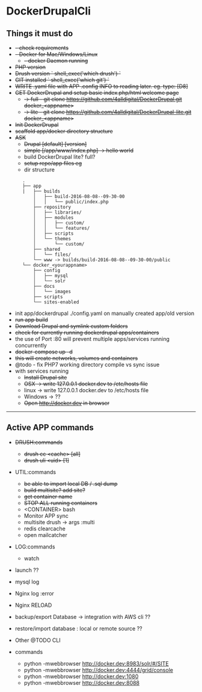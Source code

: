 # DockerDrupalCli

## Things it must do                                                                            
- ~~- check requirements~~                                                             
- ~~- Docker for Mac/Windows/Linux~~                                               
    - ~~- docker Daemon running~~                                                 
- ~~PHP version~~                                                               
- ~~Drush version \` shell_exec('which drush') \`~~                              
- ~~GIT installed \` shell_exec('which git') \`~~
- ~~WRITE .yaml file with APP .config INFO to reading later. eg. type: \[D8]~~                                                                                     
- ~~GET DockerDrupal and setup basic index.php/html welcome page~~
  - ~~\-> full - git clone https://github.com/4alldigital/DockerDrupal.git docker_\<appname>~~
  - ~~\-> lite - git clone https://github.com/4alldigital/DockerDrupal-lite.git docker_\<appname>~~
- ~~Init DockerDrupal~~
- ~~scaffold app/docker directory structure~~
- ~~ASK~~
  - ~~Drupal \[default] \[version]~~
  - ~~simple \[/app/www/index.php] \-> hello world~~            
  - build DockerDrupal lite? full?            
  - ~~setup repo/app files eg~~  
  - dir structure
```
      .        
      ├── app
      |   ├── builds
          │   ├── build-2016-08-08--09-30-00
          │   │   └── public/index.php
          ├── repository
          │   ├── libraries/
          │   ├── modules
          │   │   ├── custom/
          │   │   └── features/
          │   ├── scripts
          │   └── themes
          │       └── custom/
          ├── shared
          │   └── files/
          └── www -> builds/build-2016-08-08--09-30-00/public
      └── docker_<yourappname>  
          ├── config
          │   ├── mysql
          │   └── solr
          ├── docs
          │   └── images
          ├── scripts
          └── sites-enabled
```
- init app/dockerdrupal ./config.yaml on manually created app/old version
- ~~run app build~~
- ~~Download Drupal and symlink custom folders~~
- ~~check for currently running dockerdrupal apps/containers~~
- the use of Port :80 will prevent multiple apps/services running concurrently
- ~~docker-compose up -d~~
- ~~this will create networks, volumes and containers~~
- @todo - fix PHP7 working directory compile vs sync issue
- with services running
    - ~~Install Drupal site~~
    - ~~OSX -> write 127.0.0.1 docker.dev to /etc/hosts file~~
    - linux -> write 127.0.0.1 docker.dev to /etc/hosts file
    - Windows -> ??        
    - ~~Open http://docker.dev in browser~~

------
## Active APP commands
- ~~DRUSH:commands~~
    - ~~drush cc \<cache> \[all]~~
    - ~~drush uli \<uid> \[1]~~
- UTIL:commands
    - ~~be able to import local DB / .sql dump~~
    - ~~build multisite? add site?~~
    - ~~get container name~~
    - ~~STOP ALL running containers~~
    - \<CONTAINER\> bash
    - Monitor APP sync
    - multisite drush -> args :multi
    - redis clearcache
    - open mailcatcher
- LOG:commands
    - watch <service>
- launch ??
- mysql log
- Nginx log :error
- Nginx RELOAD
- backup/export Database -> integration with AWS cli ??
- restore/import database : local or remote source ??

- Other @TODO CLI
- commands
   - python -mwebbrowser http://docker.dev:8983/solr/#/SITE
   - python -mwebbrowser http://docker.dev:4444/grid/console
   - python -mwebbrowser http://docker.dev:1080
   - python -mwebbrowser http://docker.dev:8088